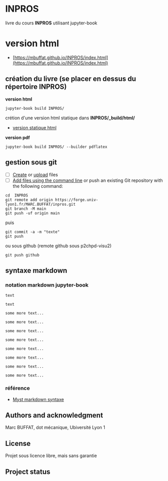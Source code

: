 # INPROS

livre du cours **INPROS** utilisant jupyter-book

# version html

- [https://mbuffat.github.io/INPROS/index.html](https://mbuffat.github.io/INPROS/index.html)

## création du livre (se placer en dessus du répertoire INPROS)

**version html**

```
jupyter-book build INPROS/
```

crétion d'une version html statique dans **INPROS/_build/html/**

- [version statique html](_build/html/index.html)

**version pdf**

```
jupyter-book build INPROS/ --builder pdflatex
```


## gestion sous git

- [ ] [Create](https://docs.gitlab.com/ee/user/project/repository/web_editor.html#create-a-file) or [upload](https://docs.gitlab.com/ee/user/project/repository/web_editor.html#upload-a-file) files
- [ ] [Add files using the command line](https://docs.gitlab.com/ee/gitlab-basics/add-file.html#add-a-file-using-the-command-line) or push an existing Git repository with the following command:

```
cd  INPROS
git remote add origin https://forge.univ-lyon1.fr/MARC.BUFFAT/inpros.git
git branch -M main
git push -uf origin main
```
puis
```
git commit -a -m "texte"
git push
```
ou sous github  (remote github sous p2chpd-visu2)

```
git push github
```
## syntaxe markdown

### notation markdown jupyter-book  
```{admonition} Title
text
```
```{note}
text
```
```{warning} text
some more text...
```
```{tip} text
some more text...
```
```{caution} text
some more text...
```
```{attention} text
some more text...
```
```{danger} text
some more text...
```
```{error} text
some more text...
```
```{hint} text
some more text...
```
```{important} text
some more text...
```

### référence
-  [Myst markdown syntaxe](https://jupyterbook.org/reference/cheatsheet.html)


## Authors and acknowledgment
Marc BUFFAT, dot mécanique, Ubiversité Lyon 1

## License
Projet sous licence libre, mais sans garantie

## Project status
